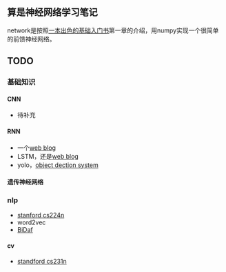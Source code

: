 ## 算是神经网络学习笔记

network是按照[一本出色的基础入门书](http://neuralnetworksanddeeplearning.com/chap1.html)第一章的介绍，用numpy实现一个很简单的前馈神经网络。

## TODO
### 基础知识
#### CNN
* 待补充

#### RNN
* 一个[web blog](http://www.wildml.com/2015/09/recurrent-neural-networks-tutorial-part-1-introduction-to-rnns/)
* LSTM，还是[web blog](https://colah.github.io/posts/2015-08-Understanding-LSTMs/)
* yolo，[object dection system](https://pjreddie.com/darknet/yolo/)

#### 遗传神经网络

### nlp
* [stanford cs224n](https://www.youtube.com/watch?v=OQQ-W_63UgQ&list=PL3FW7Lu3i5Jsnh1rnUwq_TcylNr7EkRe6)
* word2vec
* [BiDaf](https://allenai.github.io/bi-att-flow/)

#### cv
* [standford cs231n](https://www.youtube.com/watch?v=vT1JzLTH4G4&list=PL3FW7Lu3i5JvHM8ljYj-zLfQRF3EO8sYv)
